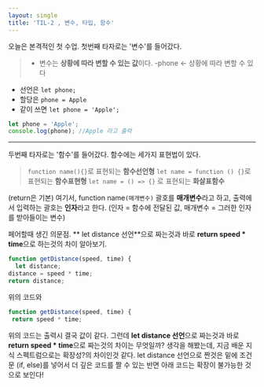 ```yaml
---
layout: single
title: 'TIL-2 , 변수, 타입, 함수'
---
```


오늘은 본격적인 첫 수업.
첫번째 타자로는 '변수'를 들어갔다.

> - 변수는 **상황에 따라 변할 수 있는 값**이다.
 -phone <- 상황에 따라 변할 수 있다
 - 선언은 `let phone;`
 - 할당은 `phone = Apple`
 - 같이 쓰면 `let phone = 'Apple';`

``` javascript
let phone = 'Apple';
console.log(phone); //Apple 라고 출력 
```

<hr>

두번째 타자로는 '함수'를 들어갔다.
함수에는 세가지 표현법이 있다.
> `function name(){}`로 표현되는 **함수선언형**
`let name = function () {}`로 표현되는 **함수표현형**
`let name = () => {}` 로 표현되는 **화살표함수**
  
  (return은 기본)
여기서, function name`(매개변수)` 괄호를 **매개변수**라고 하고, 
 출력에서 입력하는 괄호는 **인자**라고 한다.
 (인자 = 함수에 전달된 값,
 매개변수 = 그러한 인자를 받아들이는 변수)

 
  
페어할때 생긴 의문점.
  ** let distance 선언**으로 짜는것과
  바로 **return speed * time**으로 하는것의 차이 알아보기. <br>
>  
  ```javascript
function getDistance(speed, time) {
	let distance;
distance = speed * time;
return distance;
```

위의 코드와
> 
 ```javascript
function getDistance(speed, time) {
  return speed * time;
  ```
  
  위의 코드는 출력시 결국 값이 같다.
  그런데 **let distance 선언**으로 짜는것과
  바로 **return speed * time**으로 짜는것의 차이는 무엇일까?
  생각을 해봤는데, 지금 배운 지식 스펙트럼으로는
  확장성?의 차이인것 같다.
  let distance 선언으로 짠것은 밑에 조건문 (if, else)를 넣어서 더 깊은 코드를 짤 수 있는 반면 아래 코드는 확장이 불가능한 것으로 보인다!
